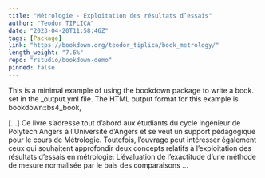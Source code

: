 ```yaml
---
title: "Métrologie - Exploitation des résultats d’essais"
author: "Teodor TIPLICA"
date: "2023-04-20T11:58:46Z"
tags: [Package]
link: "https://bookdown.org/teodor_tiplica/book_metrology/"
length_weight: "7.6%"
repo: "rstudio/bookdown-demo"
pinned: false
---
```


<p>This is a minimal example of using the bookdown package to write a book.
set in the _output.yml file.
The HTML output format for this example is bookdown::bs4_book,</p> [...] Ce livre s’adresse tout d’abord aux étudiants du cycle ingénieur de Polytech Angers à l’Université d’Angers et se veut un support pédagogique pour
le cours de Métrologie. Toutefois, l’ouvrage peut intéresser également ceux qui souhaitent approfondir deux concepts relatifs à l’exploitation des résultats d’essais en métrologie: L’évaluation de l’exactitude d’une méthode de mesure normalisée par le bais des comparaisons ...
